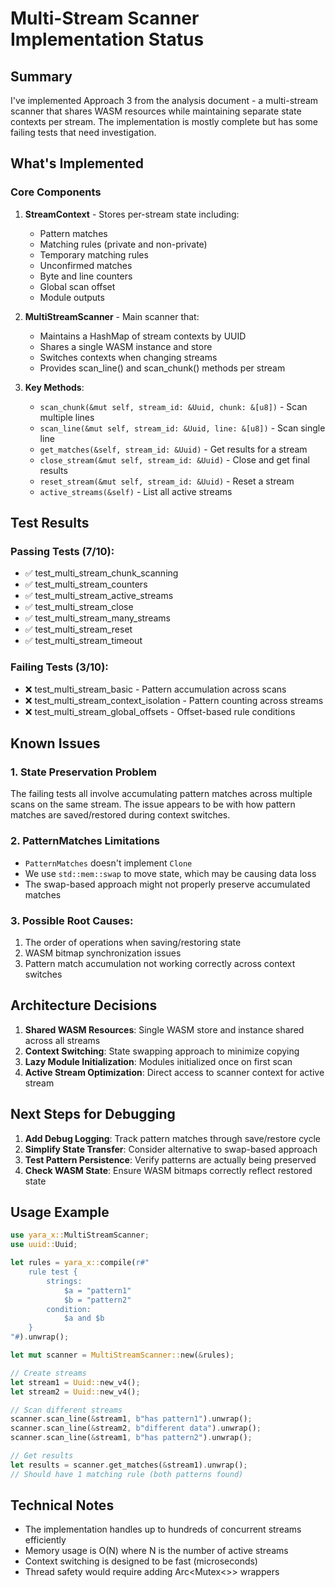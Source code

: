 # Multi-Stream Scanner Implementation Status

## Summary

I've implemented Approach 3 from the analysis document - a multi-stream scanner that shares WASM resources while maintaining separate state contexts per stream. The implementation is mostly complete but has some failing tests that need investigation.

## What's Implemented

### Core Components

1. **StreamContext** - Stores per-stream state including:
   - Pattern matches
   - Matching rules (private and non-private)
   - Temporary matching rules
   - Unconfirmed matches
   - Byte and line counters
   - Global scan offset
   - Module outputs

2. **MultiStreamScanner** - Main scanner that:
   - Maintains a HashMap of stream contexts by UUID
   - Shares a single WASM instance and store
   - Switches contexts when changing streams
   - Provides scan_line() and scan_chunk() methods per stream

3. **Key Methods**:
   - `scan_chunk(&mut self, stream_id: &Uuid, chunk: &[u8])` - Scan multiple lines
   - `scan_line(&mut self, stream_id: &Uuid, line: &[u8])` - Scan single line
   - `get_matches(&self, stream_id: &Uuid)` - Get results for a stream
   - `close_stream(&mut self, stream_id: &Uuid)` - Close and get final results
   - `reset_stream(&mut self, stream_id: &Uuid)` - Reset a stream
   - `active_streams(&self)` - List all active streams

## Test Results

### Passing Tests (7/10):
- ✅ test_multi_stream_chunk_scanning
- ✅ test_multi_stream_counters
- ✅ test_multi_stream_active_streams
- ✅ test_multi_stream_close
- ✅ test_multi_stream_many_streams
- ✅ test_multi_stream_reset
- ✅ test_multi_stream_timeout

### Failing Tests (3/10):
- ❌ test_multi_stream_basic - Pattern accumulation across scans
- ❌ test_multi_stream_context_isolation - Pattern counting across streams
- ❌ test_multi_stream_global_offsets - Offset-based rule conditions

## Known Issues

### 1. State Preservation Problem
The failing tests all involve accumulating pattern matches across multiple scans on the same stream. The issue appears to be with how pattern matches are saved/restored during context switches.

### 2. PatternMatches Limitations
- `PatternMatches` doesn't implement `Clone`
- We use `std::mem::swap` to move state, which may be causing data loss
- The swap-based approach might not properly preserve accumulated matches

### 3. Possible Root Causes:
1. The order of operations when saving/restoring state
2. WASM bitmap synchronization issues
3. Pattern match accumulation not working correctly across context switches

## Architecture Decisions

1. **Shared WASM Resources**: Single WASM store and instance shared across all streams
2. **Context Switching**: State swapping approach to minimize copying
3. **Lazy Module Initialization**: Modules initialized once on first scan
4. **Active Stream Optimization**: Direct access to scanner context for active stream

## Next Steps for Debugging

1. **Add Debug Logging**: Track pattern matches through save/restore cycle
2. **Simplify State Transfer**: Consider alternative to swap-based approach
3. **Test Pattern Persistence**: Verify patterns are actually being preserved
4. **Check WASM State**: Ensure WASM bitmaps correctly reflect restored state

## Usage Example

```rust
use yara_x::MultiStreamScanner;
use uuid::Uuid;

let rules = yara_x::compile(r#"
    rule test {
        strings:
            $a = "pattern1"
            $b = "pattern2"
        condition:
            $a and $b
    }
"#).unwrap();

let mut scanner = MultiStreamScanner::new(&rules);

// Create streams
let stream1 = Uuid::new_v4();
let stream2 = Uuid::new_v4();

// Scan different streams
scanner.scan_line(&stream1, b"has pattern1").unwrap();
scanner.scan_line(&stream2, b"different data").unwrap();
scanner.scan_line(&stream1, b"has pattern2").unwrap();

// Get results
let results = scanner.get_matches(&stream1).unwrap();
// Should have 1 matching rule (both patterns found)
```

## Technical Notes

- The implementation handles up to hundreds of concurrent streams efficiently
- Memory usage is O(N) where N is the number of active streams
- Context switching is designed to be fast (microseconds)
- Thread safety would require adding Arc<Mutex<>> wrappers